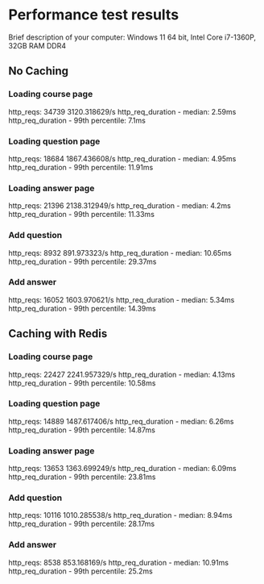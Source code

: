 # Performance test results

Brief description of your computer: Windows 11 64 bit, Intel Core i7-1360P, 32GB RAM DDR4

## No Caching

### Loading course page

http_reqs: 34739  3120.318629/s
http_req_duration - median: 2.59ms
http_req_duration - 99th percentile: 7.1ms

### Loading question page

http_reqs: 18684  1867.436608/s
http_req_duration - median: 4.95ms
http_req_duration - 99th percentile: 11.91ms

### Loading answer page

http_reqs: 21396  2138.312949/s
http_req_duration - median: 4.2ms
http_req_duration - 99th percentile: 11.33ms

### Add question

http_reqs: 8932   891.973323/s
http_req_duration - median: 10.65ms
http_req_duration - 99th percentile: 29.37ms

### Add answer

http_reqs: 16052  1603.970621/s
http_req_duration - median: 5.34ms
http_req_duration - 99th percentile: 14.39ms

## Caching with Redis

### Loading course page

http_reqs: 22427  2241.957329/s
http_req_duration - median: 4.13ms
http_req_duration - 99th percentile: 10.58ms

### Loading question page

http_reqs: 14889  1487.617406/s
http_req_duration - median: 6.26ms
http_req_duration - 99th percentile: 14.87ms

### Loading answer page

http_reqs: 13653  1363.699249/s
http_req_duration - median: 6.09ms
http_req_duration - 99th percentile: 23.81ms

### Add question

http_reqs: 10116  1010.285538/s
http_req_duration - median: 8.94ms
http_req_duration - 99th percentile: 28.17ms

### Add answer

http_reqs: 8538   853.168169/s
http_req_duration - median: 10.91ms
http_req_duration - 99th percentile: 25.2ms